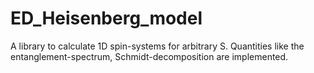 # ED_Heisenberg_model 
A library to calculate 1D spin-systems for arbitrary S. Quantities like the entanglement-spectrum, Schmidt-decomposition are implemented.

